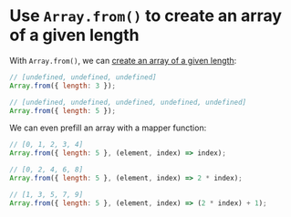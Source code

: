 # Use `Array.from()` to create an array of a given length

With `Array.from()`, we can [create an array of a given length](https://developer.mozilla.org/en-US/docs/Web/JavaScript/Reference/Global_Objects/Array/from#using_arrow_functions_and_array.from):

```js
// [undefined, undefined, undefined]
Array.from({ length: 3 });

// [undefined, undefined, undefined, undefined, undefined]
Array.from({ length: 5 });
```

We can even prefill an array with a mapper function:

```js
// [0, 1, 2, 3, 4]
Array.from({ length: 5 }, (element, index) => index);

// [0, 2, 4, 6, 8]
Array.from({ length: 5 }, (element, index) => 2 * index);

// [1, 3, 5, 7, 9]
Array.from({ length: 5 }, (element, index) => (2 * index) + 1);
```

